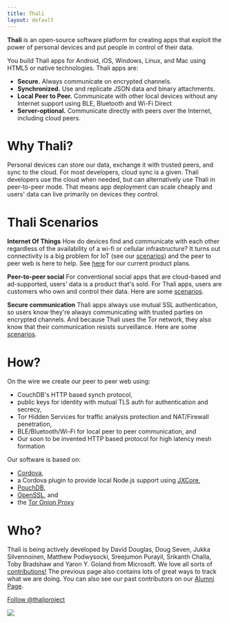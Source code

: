 ```yaml
---
title: Thali
layout: default
---
```


**Thali** is an open-source software platform for creating apps that exploit the power of personal devices and put people in control of their data.

You build Thali apps for Android, iOS, Windows, Linux, and Mac using HTML5 or native technologies. Thali apps are:

- **Secure.** Always communicate on encrypted channels.
- **Synchronized.** Use and replicate JSON data and binary attachments. 
- **Local Peer to Peer.** Communicate with other local devices without any Internet support using BLE, Bluetooth and Wi-Fi Direct
- **Server-optional.** Communicate directly with peers over the Internet, including cloud peers.

# Why Thali? 

Personal devices can store our data, exchange it with trusted peers, and sync to the cloud. For most developers, cloud sync is a given. Thali developers use the cloud when needed, but can alternatively use Thali in peer-to-peer mode. That means app deployment can scale cheaply and users' data can live primarily on devices they control.

# Thali Scenarios 
**Internet Of Things** How do devices find and communicate with each other regardless of the availability of a wi-fi or cellular infrastructure? It turns out connectivity is a big problem for IoT (see our [scenarios](nodeondevices)) and the peer to peer web is here to help. See [here](http://thaliproject.org/ThaliAndIoT) for our current product plans.

**Peer-to-peer social** For conventional social apps that are cloud-based and ad-supported, users' data is a product that's sold. For Thali apps, users are customers who own and control their data. Here are some [scenarios](PeerToPeerSocial).

**Secure communication** Thali apps always use mutual SSL authentication, so users know they're always communicating with trusted parties on encrypted channels. And because Thali uses the Tor network, they also know that their communication resists surveillance. Here are some [scenarios](SecureCommunication).

# How?
On the wire we create our peer to peer web using:
* CouchDB's HTTP based synch protocol, 
* public keys for identity with mutual TLS auth for authentication and secrecy, 
* Tor Hidden Services for traffic analysis protection and NAT/Firewall penetration,
* BLE/Bluetooth/Wi-Fi for local peer to peer communication, and
* Our soon to be invented HTTP based protocol for high latency mesh formation

Our software is based on:
* [Cordova](https://cordova.apache.org/),
* a Cordova plugin to provide local Node.js support using [JXCore](https://github.com/jxcore/jxcore),
* [PouchDB](http://pouchdb.com/),
* [OpenSSL](https://www.openssl.org/), and
* the [Tor Onion Proxy](https://www.torproject.org/)

# Who?

Thali is being actively developed by David Douglas, Doug Seven, Jukka Silvennoinen, Matthew Podwysocki, Sreejumon Purayil, Srikanth Challa, Toby Bradshaw and Yaron Y. Goland from Microsoft. We love all sorts of [contributions!](WaysToContribute) The previous page also contains lots of great ways to track what we are doing. You can also see our past contributors on our [Alumni Page](alumni).

<p>
<a href="https://twitter.com/thaliproject" class="twitter-follow-button" data-show-count="false" data-dnt="true">Follow @thaliproject</a>
<script>!function(d,s,id){var js,fjs=d.getElementsByTagName(s)[0],p=/^http:/.test(d.location)?'http':'https';if(!d.getElementById(id)){js=d.createElement(s);js.id=id;js.src=p+'://platform.twitter.com/widgets.js';fjs.parentNode.insertBefore(js,fjs);}}(document, 'script', 'twitter-wjs');</script>

<a href="http://www.thaliproject.org/atom"><img src="http://www.theblogicon.com/page3/page8/files/blog-icon-box-orange-24.png"/></a>
</p>
